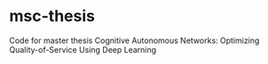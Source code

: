 # msc-thesis
Code for master thesis Cognitive Autonomous Networks: Optimizing Quality-of-Service Using Deep Learning
